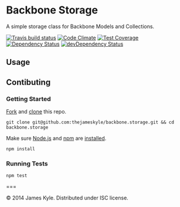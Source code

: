 # Backbone Storage

A simple storage class for Backbone Models and Collections.

[![Travis build status](http://img.shields.io/travis/thejameskyle/backbone.storage.svg?style=flat)](https://travis-ci.org/thejameskyle/backbone.storage)
[![Code Climate](https://codeclimate.com/github/thejameskyle/backbone.storage/badges/gpa.svg)](https://codeclimate.com/github/thejameskyle/backbone.storage)
[![Test Coverage](https://codeclimate.com/github/thejameskyle/backbone.storage/badges/coverage.svg)](https://codeclimate.com/github/thejameskyle/backbone.storage)
[![Dependency Status](https://david-dm.org/thejameskyle/backbone.storage.svg)](https://david-dm.org/thejameskyle/backbone.storage)
[![devDependency Status](https://david-dm.org/thejameskyle/backbone.storage/dev-status.svg)](https://david-dm.org/thejameskyle/backbone.storage#info=devDependencies)

## Usage

## Contibuting

### Getting Started

[Fork](https://help.github.com/articles/fork-a-repo/) and
[clone](http://git-scm.com/docs/git-clone) this repo.

```
git clone git@github.com:thejameskyle/backbone.storage.git && cd backbone.storage
```

Make sure [Node.js](http://nodejs.org/) and [npm](https://www.npmjs.org/) are
[installed](http://nodejs.org/download/).

```
npm install
```

### Running Tests

```
npm test
```

===

© 2014 James Kyle. Distributed under ISC license.
